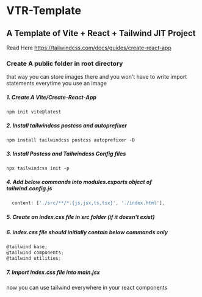 # VTR-Template
## A Template of Vite + React + Tailwind JIT Project

Read Here
https://tailwindcss.com/docs/guides/create-react-app

### Create A public folder in root directory
that way you can store images there and you won't have to write import statements everytime you use an image

##### 1. Create A Vite/Create-React-App
```console
npm init vite@latest
```

##### 2. Install tailwindcss postcss and autoprefixer
```console
npm install tailwindcss postcss autoprefixer -D
```

##### 3. Install Postcss and Tailwindcss Config files
```console
npx tailwindcss init -p
```

##### 4. Add below commands into modules.exports object of tailwind.config.js
```js
  content: ['./src/**/*.{js,jsx,ts,tsx}', './index.html'],
```

##### 5. Create an index.css file in src folder (if it doesn't exist)

##### 6. index.css file should initially contain below commands only
```js
@tailwind base;
@tailwind components;
@tailwind utilities;
```

##### 7. Import index.css file into main.jsx
now you can use tailwind everywhere in your react components
